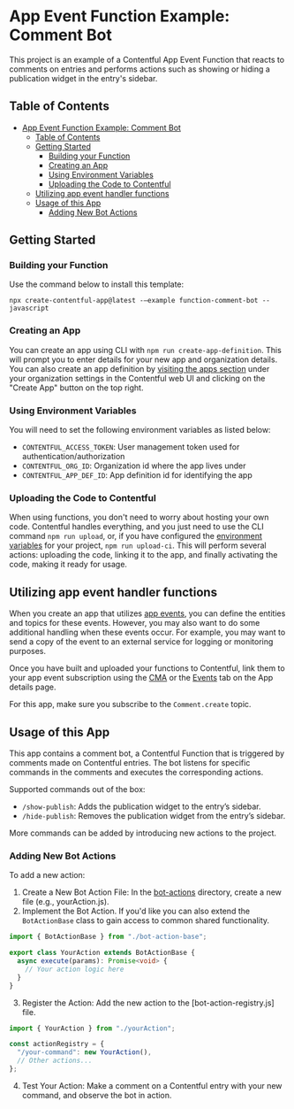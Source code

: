 # App Event Function Example: Comment Bot

This project is an example of a Contentful App Event Function that reacts to comments on entries and performs actions such as showing or hiding a publication widget in the entry's sidebar.

## Table of Contents

- [App Event Function Example: Comment Bot](#app-event-function-example-comment-bot)
  - [Table of Contents](#table-of-contents)
  - [Getting Started](#getting-started)
    - [Building your Function](#building-your-function)
    - [Creating an App](#creating-an-app)
    - [Using Environment Variables](#using-environment-variables)
    - [Uploading the Code to Contentful](#uploading-the-code-to-contentful)
  - [Utilizing app event handler functions](#utilizing-app-event-handler-functions)
  - [Usage of this App](#usage-of-this-app)
    - [Adding New Bot Actions](#adding-new-bot-actions)

## Getting Started

### Building your Function

Use the command below to install this template:
```shell
npx create-contentful-app@latest -–example function-comment-bot --javascript
```

### Creating an App

You can create an app using CLI with `npm run create-app-definition`. This will prompt you to enter details for your new app and organization details. You can also create an app definition by [visiting the apps section](https://app.contentful.com/deeplink?link=app-definition-list) under your organization settings in the Contentful web UI and clicking on the "Create App" button on the top right.

### Using Environment Variables

You will need to set the following environment variables as listed below:

- `CONTENTFUL_ACCESS_TOKEN`: User management token used for authentication/authorization
- `CONTENTFUL_ORG_ID`: Organization id where the app lives under
- `CONTENTFUL_APP_DEF_ID`: App definition id for identifying the app

### Uploading the Code to Contentful

When using functions, you don't need to worry about hosting your own code. Contentful handles everything, and you just need to use the CLI command `npm run upload`, or, if you have configured the [environment variables](#using-environment-variables) for your project, `npm run upload-ci`. This will perform several actions: uploading the code, linking it to the app, and finally activating the code, making it ready for usage.

## Utilizing app event handler functions

When you create an app that utilizes [app events](https://www.contentful.com/developers/docs/extensibility/app-framework/app-events/), you can define the entities and topics for these events. However, you may also want to do some additional handling when these events occur. For example, you may want to send a copy of the event to an external service for logging or monitoring purposes.

Once you have built and uploaded your functions to Contentful, link them to your app event subscription using the [CMA](https://www.contentful.com/developers/docs/references/content-management-api/#/reference/app-event-subscriptions/app-event-subscription/update-or-subscribe-to-events/console/js-plain) or the [Events](https://app.contentful.com/deeplink?link=app-definition&tab=events) tab on the App details page.

For this app, make sure you subscribe to the `Comment.create` topic.

## Usage of this App

This app contains a comment bot, a Contentful Function that is triggered by comments made on Contentful entries. The bot listens for specific commands in the comments and executes the corresponding actions.

Supported commands out of the box:

- `/show-publish`: Adds the publication widget to the entry’s sidebar.
-	`/hide-publish`: Removes the publication widget from the entry’s sidebar.

More commands can be added by introducing new actions to the project.

### Adding New Bot Actions

To add a new action:

1. Create a New Bot Action File: In the [bot-actions](./bot-actions/) directory, create a new file (e.g., yourAction.js).
2. Implement the Bot Action. If you'd like you can also extend the `BotActionBase` class to gain access to common shared functionality. 
```typescript
import { BotActionBase } from "./bot-action-base";

export class YourAction extends BotActionBase {
  async execute(params): Promise<void> {
    // Your action logic here
  }
}
```

3. Register the Action: Add the new action to the [bot-action-registry.js] file.
```typescript
import { YourAction } from "./yourAction";

const actionRegistry = {
  "/your-command": new YourAction(),
  // Other actions...
};
```
4. Test Your Action: Make a comment on a Contentful entry with your new command, and observe the bot in action.
